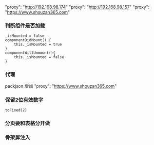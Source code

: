 "proxy": "http://192.168.98.174"
"proxy": "http://192.168.98.157"
"proxy": "https://www.shouzan365.com"


### 判断组件是否加载
```
_isMounted = false
componentDidMount() {
    this._isMounted = true
}
componentWillUnmount(){
    this._isMounted = false
}
```
### 代理
packjson 增加  "proxy": "https://www.shouzan365.com"

### 保留2位有效数字
` toFixed(2) `

### 分页要和表格分开做

### 骨架屏注入